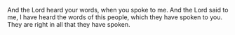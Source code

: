 And the Lord heard your words, when you spoke to me. And the Lord said to me, I have heard the words of this people, which they have spoken to you. They are right in all that they have spoken.
